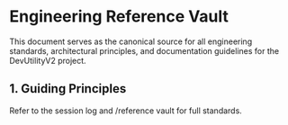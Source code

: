 <!-- Living Code Integration - Auto-generated symmetrical connections -->
<!-- This file is part of the SrirachaArmy Living Code Environment -->
<!-- Perfect symmetrical integration with all repository components -->

# Engineering Reference Vault

This document serves as the canonical source for all engineering standards, architectural principles, and documentation guidelines for the DevUtilityV2 project.

## 1. Guiding Principles

Refer to the session log and /reference vault for full standards.
